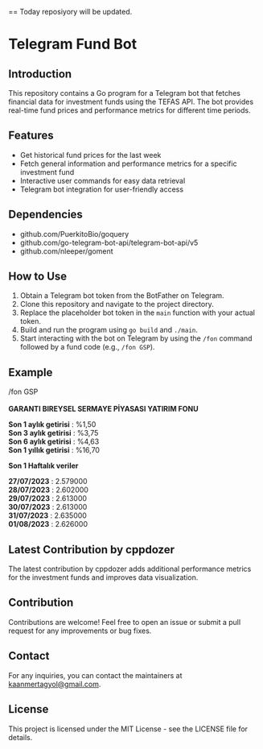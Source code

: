 == Today reposiyory will be updated. 

# Telegram Fund Bot

## Introduction

This repository contains a Go program for a Telegram bot that fetches financial data for investment funds using the TEFAS API. The bot provides real-time fund prices and performance metrics for different time periods.

## Features

- Get historical fund prices for the last week
- Fetch general information and performance metrics for a specific investment fund
- Interactive user commands for easy data retrieval
- Telegram bot integration for user-friendly access

## Dependencies

- github.com/PuerkitoBio/goquery
- github.com/go-telegram-bot-api/telegram-bot-api/v5
- github.com/nleeper/goment

## How to Use

1. Obtain a Telegram bot token from the BotFather on Telegram.
2. Clone this repository and navigate to the project directory.
3. Replace the placeholder bot token in the `main` function with your actual token.
4. Build and run the program using `go build` and `./main`.
5. Start interacting with the bot on Telegram by using the `/fon` command followed by a fund code (e.g., `/fon GSP`).

## Example

/fon GSP <br><br>
<b>GARANTI BIREYSEL SERMAYE PİYASASI YATIRIM FONU</b>

<b>Son 1 aylık getirisi</b> : %1,50 <br>
<b>Son 3 aylık getirisi</b> : %3,75 <br>
<b>Son 6 aylık getirisi</b> : %4,63 <br>
<b>Son 1 yıllık getirisi</b> : %16,70 <br>

<b>Son 1 Haftalık veriler</b> <br>

<b>27/07/2023</b> : 2.579000 <br>
<b>28/07/2023</b> : 2.602000 <br>
<b>29/07/2023</b> : 2.613000 <br>
<b>30/07/2023</b> : 2.613000 <br>
<b>31/07/2023</b> : 2.635000 <br>
<b>01/08/2023</b> : 2.626000 <br>




## Latest Contribution by cppdozer

The latest contribution by cppdozer adds additional performance metrics for the investment funds and improves data visualization.

## Contribution

Contributions are welcome! Feel free to open an issue or submit a pull request for any improvements or bug fixes.

## Contact

For any inquiries, you can contact the maintainers at kaanmertagyol@gmail.com.

## License

This project is licensed under the MIT License - see the LICENSE file for details.
